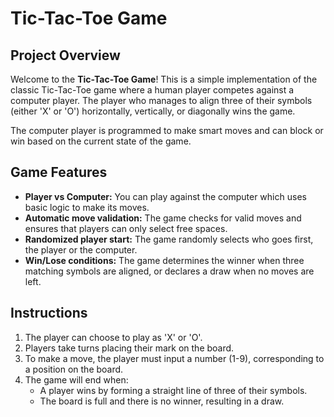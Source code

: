 # Tic-Tac-Toe Game

## Project Overview

Welcome to the **Tic-Tac-Toe Game**! This is a simple implementation of the classic Tic-Tac-Toe game where a human player competes against a computer player. The player who manages to align three of their symbols (either 'X' or 'O') horizontally, vertically, or diagonally wins the game.

The computer player is programmed to make smart moves and can block or win based on the current state of the game.

## Game Features

- **Player vs Computer:** You can play against the computer which uses basic logic to make its moves.
- **Automatic move validation:** The game checks for valid moves and ensures that players can only select free spaces.
- **Randomized player start:** The game randomly selects who goes first, the player or the computer.
- **Win/Lose conditions:** The game determines the winner when three matching symbols are aligned, or declares a draw when no moves are left.

## Instructions

1. The player can choose to play as 'X' or 'O'.
2. Players take turns placing their mark on the board.
3. To make a move, the player must input a number (1-9), corresponding to a position on the board.
4. The game will end when:
   - A player wins by forming a straight line of three of their symbols.
   - The board is full and there is no winner, resulting in a draw.
